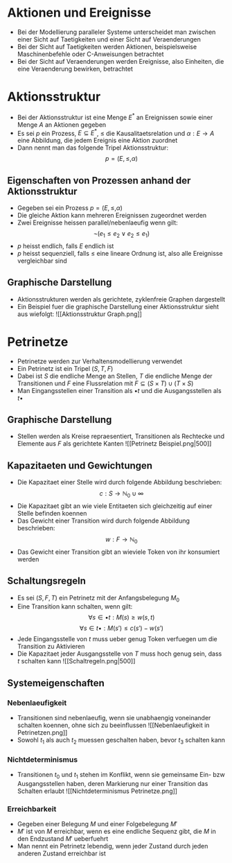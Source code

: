 # Aktionen und Ereignisse
- Bei der Modellierung paralleler Systeme unterscheidet man zwischen einer Sicht auf Taetigkeiten und einer Sicht auf Veraenderungen
- Bei der Sicht auf Taetigkeiten werden Aktionen, beispielsweise Maschinenbefehle oder C-Anweisungen betrachtet
- Bei der Sicht auf Veraenderungen werden Ereignisse, also Einheiten, die eine Veraenderung bewirken, betrachtet
# Aktionsstruktur
- Bei der Aktionsstruktur ist eine Menge $E^*$ an Ereignissen sowie einer Menge $A$ an Aktionen gegeben
- Es sei $p$ ein Prozess, $E \subseteq E^*$, $\le$ die Kausalitaetsrelation und $\alpha: E \to A$ eine Abbildung, die jedem Ereignis eine Aktion zuordnet
- Dann nennt man das folgende Tripel Aktionsstruktur:
$$p=(E, \le, \alpha)$$
## Eigenschaften von Prozessen anhand der Aktionsstruktur
- Gegeben sei ein Prozess $p=(E, \le, \alpha)$
- Die gleiche Aktion kann mehreren Ereignissen zugeordnet werden
- Zwei Ereignisse heissen parallel/nebenlaeufig wenn gilt:
$$\lnot(e_1 \le e_2 \lor e_2 \le e_1 )$$
- $p$ heisst endlich, falls $E$ endlich ist
- $p$ heisst sequenziell, falls $\le$ eine lineare Ordnung ist, also alle Ereignisse vergleichbar sind
## Graphische Darstellung
- Aktionsstrukturen werden als gerichtete, zyklenfreie Graphen dargestellt
- Ein Beispiel fuer die graphische Darstellung einer Aktionsstruktur sieht aus wiefolgt:
![[Aktionsstruktur Graph.png]]
# Petrinetze
- Petrinetze werden zur Verhaltensmodellierung verwendet 
- Ein Petrinetz ist ein Tripel $(S, T,F)$
- Dabei ist $S$ die endliche Menge an Stellen, $T$ die endliche Menge der Transitionen und $F$ eine Flussrelation mit $F \subseteq (S \times T) \cup (T \times S)$ 
- Man Eingangsstellen einer Transition als $\bullet t$ und die Ausgangsstellen als $t \bullet$ 
## Graphische Darstellung
- Stellen werden als Kreise repraesentiert, Transitionen als Rechtecke und Elemente aus $F$ als gerichtete Kanten
![[Petrinetz Beispiel.png|500]]
## Kapazitaeten und Gewichtungen
- Die Kapazitaet einer Stelle wird durch folgende Abbildung beschrieben:
$$c: S \to \mathbb N_0 \cup \infty$$
- Die Kapazitaet gibt an wie viele Entitaeten sich gleichzeitig auf einer Stelle befinden koennen
- Das Gewicht einer Transition wird durch folgende Abbildung beschrieben: 
$$w: F \to \mathbb N_0$$
- Das Gewicht einer Transition gibt an wieviele Token von ihr konsumiert werden
## Schaltungsregeln
- Es sei $(S, F, T)$ ein Petrinetz mit der Anfangsbelegung $M_0$
- Eine Transition kann schalten, wenn gilt:
$$\forall s\in \bullet t: M(s) \ge w(s, t)$$
$$\forall s \in t\bullet:M(s')\le c(s')-w(s')$$
- Jede Eingangsstelle von $t$ muss ueber genug Token verfuegen um die Transition zu Aktivieren
- Die Kapazitaet jeder Ausgangsstelle von $T$ muss hoch genug sein, dass $t$ schalten kann
![[Schaltregeln.png|500]]
## Systemeigenschaften 
### Nebenlaeufigkeit
- Transitionen sind nebenlaeufig, wenn sie unabhaengig voneinander schalten koennen, ohne sich zu beeinflussen
![[Nebenlaeufigkeit in Petrinetzen.png]]
- Sowohl $t_1$ als auch $t_2$ muessen geschalten haben, bevor $t_3$ schalten kann
### Nichtdeterminismus
- Transitionen $t_0$ und $t_1$ stehen im Konflikt, wenn sie gemeinsame Ein- bzw Ausgangsstellen haben, deren Markierung nur einer Transition das Schalten erlaubt
![[Nichtdeterminismus Petrinetze.png]]
### Erreichbarkeit
- Gegeben einer Belegung $M$ und einer Folgebelegung $M'$
- $M'$ ist von $M$ erreichbar, wenn es eine endliche Sequenz gibt, die $M$ in den Endzustand $M'$ ueberfuehrt
- Man nennt ein Petrinetz lebendig, wenn jeder Zustand durch jeden anderen Zustand erreichbar ist